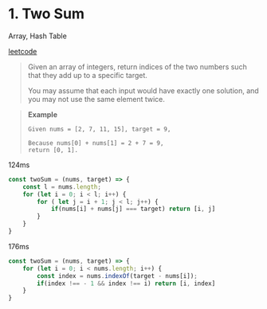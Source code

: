# 1. Two Sum

Array, Hash Table

[leetcode](https://leetcode.com/problems/two-sum/description/)

> Given an array of integers, return indices of the two numbers such that they add up to a specific target.
>
> You may assume that each input would have exactly one solution, and you may not use the same element twice.

> **Example**
> ```
> Given nums = [2, 7, 11, 15], target = 9,
> 
> Because nums[0] + nums[1] = 2 + 7 = 9,
> return [0, 1].
> ```


124ms
```js
const twoSum = (nums, target) => {
    const l = nums.length;
    for (let i = 0; i < l; i++) {
        for ( let j = i + 1; j < l; j++) {
            if(nums[i] + nums[j] === target) return [i, j]
        }
    }
}
```

176ms
```js
const twoSum = (nums, target) => {
    for (let i = 0; i < nums.length; i++) {
        const index = nums.indexOf(target - nums[i]);
        if(index !== - 1 && index !== i) return [i, index]
    }
}
```

<!-- 1. Brute Force

각 x 요 -->